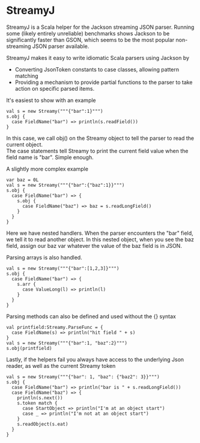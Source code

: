 StreamyJ
========

StreamyJ is a Scala helper for the Jackson streaming JSON parser.
Running some (likely entirely unreliable) benchmarks shows Jackson
to be significantly faster than GSON, which seems to be the most
popular non-streaming JSON parser available.

StreamyJ makes it easy to write idiomatic Scala parsers using Jackson by

*   Converting JsonToken constants to case classes, allowing pattern matching
*   Providing a mechanism to provide partial functions to the parser to take action
on specific parsed items.

It's easiest to show with an example

    val s = new Streamy("""{"bar":1}""")
    s.obj {
      case FieldName("bar") => println(s.readField())
    }

In this case, we call obj() on the Streamy object to tell the parser to read the current object.  
The case statements tell Streamy to print the current field value when the field name is "bar".
Simple enough.

A slightly more complex example

    var baz = 0L
    val s = new Streamy("""{"bar":{"baz":1}}""")
    s.obj {
      case FieldName("bar") => {
        s.obj {
          case FieldName("baz") => baz = s.readLongField()
        }
      }
    }

Here we have nested handlers.  When the parser encounters the "bar" field, we tell it
to read another object.  In this nested object, when you see the baz field, assign our
baz var whatever the value of the baz field is in JSON.

Parsing arrays is also handled.

    val s = new Streamy("""{"bar":[1,2,3]}""")
    s.obj {
      case FieldName("bar") => {
        s.arr {
          case ValueLong(l) => println(l)
        }
      }
    }

Parsing methods can also be defined and used without the {} syntax

    val printfield:Streamy.ParseFunc = {
      case FieldName(s) => println("hit field " + s)
    }
    val s = new Streamy("""{"bar":1, "baz":2}""")
    s.obj(printfield)

Lastly, if the helpers fail you always have access to the underlying Json reader,
as well as the current Streamy token

    val s = new Streamy("""{"bar": 1, "baz": {"baz2": 3}}""")
    s.obj {
      case FieldName("bar") => println("bar is " + s.readLongField())
      case FieldName("baz") => {
        println(s.next())
        s.token match {
          case StartObject => println("I'm at an object start")
          case _ => println("I'm not at an object start")
        }
        s.readObject(s.eat)
      }
    }
    
